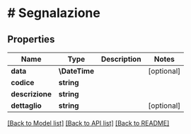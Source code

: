 # # Segnalazione

## Properties

Name | Type | Description | Notes
------------ | ------------- | ------------- | -------------
**data** | **\DateTime** |  | [optional]
**codice** | **string** |  |
**descrizione** | **string** |  |
**dettaglio** | **string** |  | [optional]

[[Back to Model list]](../../README.md#models) [[Back to API list]](../../README.md#endpoints) [[Back to README]](../../README.md)
